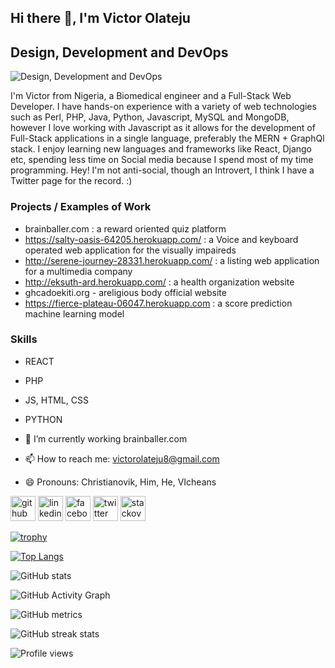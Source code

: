 ## Hi there 👋, I'm Victor Olateju
## Design, Development and DevOps
![Design, Development and DevOps](https://res.cloudinary.com/brainballer/image/upload/v1628528863/Victor_Olateju_hkkucz.png)

I'm Victor from Nigeria, a Biomedical engineer and a Full-Stack Web Developer. I have hands-on experience with a variety of web technologies such as Perl, PHP, Java, Python, Javascript, MySQL and MongoDB, however I love working with Javascript as it allows for the development of Full-Stack applications in a single language, preferably the MERN + GraphQl stack.
I enjoy learning new languages and frameworks like React, Django etc, spending less time on Social media because I spend most of my time programming. Hey! I'm not anti-social, though an Introvert, I think I have a Twitter page for the record. :)

### Projects / Examples of Work

- brainballer.com : a reward oriented quiz platform 
- https://salty-oasis-64205.herokuapp.com/ : a Voice and keyboard operated web application for the visually impaireds
- http://serene-journey-28331.herokuapp.com/ : a listing web application for a multimedia company
- http://eksuth-ard.herokuapp.com/ : a health organization website
- ghcadoekiti.org - areligious body official website
- https://fierce-plateau-06047.herokuapp.com : a score prediction machine learning model


### Skills
- REACT 
- PHP 
- JS, HTML, CSS 
- PYTHON

- 🔭 I’m currently working brainballer.com 
- 📫 How to reach me: victorolateju8@gmail.com 
- 😄 Pronouns: Christianovik, Him, He, VIcheans 


[<img src='https://cdn.jsdelivr.net/npm/simple-icons@3.0.1/icons/github.svg' alt='github' height='40'>](https://github.com/https://github.com/Vicheans)  [<img src='https://cdn.jsdelivr.net/npm/simple-icons@3.0.1/icons/linkedin.svg' alt='linkedin' height='40'>](https://www.linkedin.com/in/https://www.linkedin.com/in/victor-daniel-olateju-7a629116a//)  [<img src='https://cdn.jsdelivr.net/npm/simple-icons@3.0.1/icons/facebook.svg' alt='facebook' height='40'>](https://www.facebook.com/https://www.facebook.com/victor.olateju.90)  [<img src='https://cdn.jsdelivr.net/npm/simple-icons@3.0.1/icons/twitter.svg' alt='twitter' height='40'>](https://twitter.com/https://twitter.com/_Vicheans?s=09)  [<img src='https://cdn.jsdelivr.net/npm/simple-icons@3.0.1/icons/stackoverflow.svg' alt='stackoverflow' height='40'>](https://stackoverflow.com/users/https://stackoverflow.com/users/11484914/vicheans)  

[![trophy](https://github-profile-trophy.vercel.app/?username=Vicheans)](https://github.com/vicheans/github-profile-trophy)

[![Top Langs](https://github-readme-stats.vercel.app/api/top-langs/?username=Vicheans)](https://github.com/vicheans/github-readme-stats)

![GitHub stats](https://github-readme-stats.vercel.app/api?username=https://github.com/Vicheans&show_icons=true&count_private=true)  

![GitHub Activity Graph](https://activity-graph.herokuapp.com/graph?username=Vicheans)  

![GitHub metrics](https://metrics.lecoq.io/Vicheans)  

![GitHub streak stats](https://github-readme-streak-stats.herokuapp.com/?user=Vicheans)  

![Profile views](https://gpvc.arturio.dev/Vicheans)  
